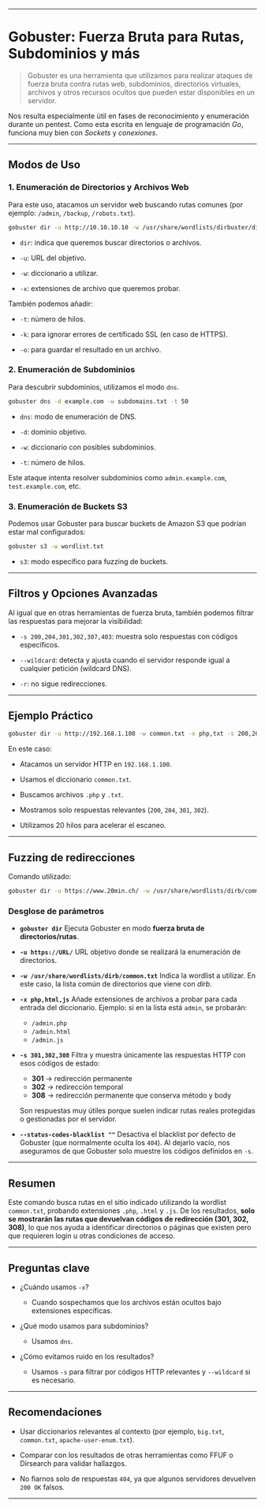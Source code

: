 
---

# Gobuster: Fuerza Bruta para Rutas, Subdominios y más

> Gobuster es una herramienta que utilizamos para realizar ataques de fuerza bruta contra rutas web, subdominios, directorios virtuales, archivos y otros recursos ocultos que pueden estar disponibles en un servidor.

Nos resulta especialmente útil en fases de reconocimiento y enumeración durante un pentest. Como esta escrita en lenguaje de programación *Go*, funciona muy bien con *Sockets* y *conexiones*. 

---

## Modos de Uso

### 1. Enumeración de Directorios y Archivos Web

Para este uso, atacamos un servidor web buscando rutas comunes (por ejemplo: `/admin`, `/backup`, `/robots.txt`).

```bash
gobuster dir -u http://10.10.10.10 -w /usr/share/wordlists/dirbuster/directory-list-2.3-medium.txt -x php,txt,html
````

- `dir`: indica que queremos buscar directorios o archivos.
    
- `-u`: URL del objetivo.
    
- `-w`: diccionario a utilizar.
    
- `-x`: extensiones de archivo que queremos probar.
    

También podemos añadir:

- `-t`: número de hilos.
    
- `-k`: para ignorar errores de certificado SSL (en caso de HTTPS).
    
- `-o`: para guardar el resultado en un archivo.
    

### 2. Enumeración de Subdominios

Para descubrir subdominios, utilizamos el modo `dns`.

```bash
gobuster dns -d example.com -w subdomains.txt -t 50
```

- `dns`: modo de enumeración de DNS.
    
- `-d`: dominio objetivo.
    
- `-w`: diccionario con posibles subdominios.
    
- `-t`: número de hilos.
    

Este ataque intenta resolver subdominios como `admin.example.com`, `test.example.com`, etc.

### 3. Enumeración de Buckets S3

Podemos usar Gobuster para buscar buckets de Amazon S3 que podrían estar mal configurados:

```bash
gobuster s3 -w wordlist.txt
```

- `s3`: modo específico para fuzzing de buckets.
    

---

## Filtros y Opciones Avanzadas

Al igual que en otras herramientas de fuerza bruta, también podemos filtrar las respuestas para mejorar la visibilidad:

- `-s 200,204,301,302,307,403`: muestra solo respuestas con códigos específicos.
    
- `--wildcard`: detecta y ajusta cuando el servidor responde igual a cualquier petición (wildcard DNS).
    
- `-r`: no sigue redirecciones.
    

---

## Ejemplo Práctico

```bash
gobuster dir -u http://192.168.1.100 -w common.txt -x php,txt -s 200,204,301,302 -t 20
```

En este caso:

- Atacamos un servidor HTTP en `192.168.1.100`.
    
- Usamos el diccionario `common.txt`.
    
- Buscamos archivos `.php` y `.txt`.
    
- Mostramos solo respuestas relevantes (`200`, `204`, `301`, `302`).
    
- Utilizamos 20 hilos para acelerar el escaneo.

---

## Fuzzing de redirecciones

Comando utilizado:

```bash
gobuster dir -u https://www.20min.ch/ -w /usr/share/wordlists/dirb/common.txt -x php,html,js -s 301,302,308 --status-codes-blacklist ""
````

### Desglose de parámetros

* **`gobuster dir`**
  Ejecuta Gobuster en modo **fuerza bruta de directorios/rutas**.

* **`-u https://URL/`**
  URL objetivo donde se realizará la enumeración de directorios.

* **`-w /usr/share/wordlists/dirb/common.txt`**
  Indica la wordlist a utilizar. En este caso, la lista común de directorios que viene con *dirb*.

* **`-x php,html,js`**
  Añade extensiones de archivos a probar para cada entrada del diccionario.
  Ejemplo: si en la lista está `admin`, se probarán:

  * `/admin.php`
  * `/admin.html`
  * `/admin.js`

* **`-s 301,302,308`**
  Filtra y muestra únicamente las respuestas HTTP con esos códigos de estado:

  * **301** → redirección permanente
  * **302** → redirección temporal
  * **308** → redirección permanente que conserva método y body

  Son respuestas muy útiles porque suelen indicar rutas reales protegidas o gestionadas por el servidor.

* **`--status-codes-blacklist ""`**
  Desactiva el blacklist por defecto de Gobuster (que normalmente oculta los `404`).
  Al dejarlo vacío, nos aseguramos de que Gobuster solo muestre los códigos definidos en `-s`.

---

## Resumen

Este comando busca rutas en el sitio indicado utilizando la wordlist `common.txt`, probando extensiones `.php`, `.html` y `.js`.
De los resultados, **solo se mostrarán las rutas que devuelvan códigos de redirección (301, 302, 308)**, lo que nos ayuda a identificar directorios o páginas que existen pero que requieren login u otras condiciones de acceso.


---

## Preguntas clave

- ¿Cuándo usamos `-x`?
    
    - Cuando sospechamos que los archivos están ocultos bajo extensiones específicas.
        
- ¿Qué modo usamos para subdominios?
    
    - Usamos `dns`.
        
- ¿Cómo evitamos ruido en los resultados?
    
    - Usamos `-s` para filtrar por códigos HTTP relevantes y `--wildcard` si es necesario.
        

---

## Recomendaciones

- Usar diccionarios relevantes al contexto (por ejemplo, `big.txt`, `common.txt`, `apache-user-enum.txt`).
    
- Comparar con los resultados de otras herramientas como FFUF o Dirsearch para validar hallazgos.
    
- No fiarnos solo de respuestas `404`, ya que algunos servidores devuelven `200 OK` falsos.
    

---
